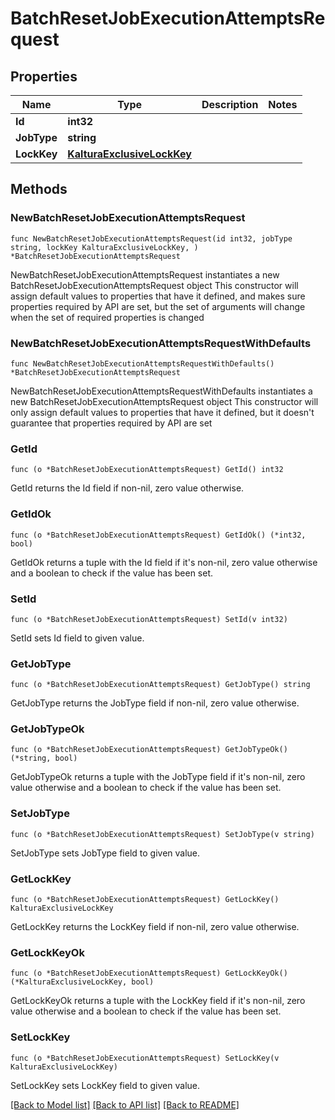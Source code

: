 # BatchResetJobExecutionAttemptsRequest

## Properties

Name | Type | Description | Notes
------------ | ------------- | ------------- | -------------
**Id** | **int32** |  | 
**JobType** | **string** |  | 
**LockKey** | [**KalturaExclusiveLockKey**](KalturaExclusiveLockKey.md) |  | 

## Methods

### NewBatchResetJobExecutionAttemptsRequest

`func NewBatchResetJobExecutionAttemptsRequest(id int32, jobType string, lockKey KalturaExclusiveLockKey, ) *BatchResetJobExecutionAttemptsRequest`

NewBatchResetJobExecutionAttemptsRequest instantiates a new BatchResetJobExecutionAttemptsRequest object
This constructor will assign default values to properties that have it defined,
and makes sure properties required by API are set, but the set of arguments
will change when the set of required properties is changed

### NewBatchResetJobExecutionAttemptsRequestWithDefaults

`func NewBatchResetJobExecutionAttemptsRequestWithDefaults() *BatchResetJobExecutionAttemptsRequest`

NewBatchResetJobExecutionAttemptsRequestWithDefaults instantiates a new BatchResetJobExecutionAttemptsRequest object
This constructor will only assign default values to properties that have it defined,
but it doesn't guarantee that properties required by API are set

### GetId

`func (o *BatchResetJobExecutionAttemptsRequest) GetId() int32`

GetId returns the Id field if non-nil, zero value otherwise.

### GetIdOk

`func (o *BatchResetJobExecutionAttemptsRequest) GetIdOk() (*int32, bool)`

GetIdOk returns a tuple with the Id field if it's non-nil, zero value otherwise
and a boolean to check if the value has been set.

### SetId

`func (o *BatchResetJobExecutionAttemptsRequest) SetId(v int32)`

SetId sets Id field to given value.


### GetJobType

`func (o *BatchResetJobExecutionAttemptsRequest) GetJobType() string`

GetJobType returns the JobType field if non-nil, zero value otherwise.

### GetJobTypeOk

`func (o *BatchResetJobExecutionAttemptsRequest) GetJobTypeOk() (*string, bool)`

GetJobTypeOk returns a tuple with the JobType field if it's non-nil, zero value otherwise
and a boolean to check if the value has been set.

### SetJobType

`func (o *BatchResetJobExecutionAttemptsRequest) SetJobType(v string)`

SetJobType sets JobType field to given value.


### GetLockKey

`func (o *BatchResetJobExecutionAttemptsRequest) GetLockKey() KalturaExclusiveLockKey`

GetLockKey returns the LockKey field if non-nil, zero value otherwise.

### GetLockKeyOk

`func (o *BatchResetJobExecutionAttemptsRequest) GetLockKeyOk() (*KalturaExclusiveLockKey, bool)`

GetLockKeyOk returns a tuple with the LockKey field if it's non-nil, zero value otherwise
and a boolean to check if the value has been set.

### SetLockKey

`func (o *BatchResetJobExecutionAttemptsRequest) SetLockKey(v KalturaExclusiveLockKey)`

SetLockKey sets LockKey field to given value.



[[Back to Model list]](../README.md#documentation-for-models) [[Back to API list]](../README.md#documentation-for-api-endpoints) [[Back to README]](../README.md)


